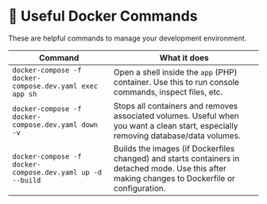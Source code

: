 # 🚀 Useful Docker Commands

These are helpful commands to manage your development environment.

| Command | What it does |
|---------|---------------|
| `docker-compose -f docker-compose.dev.yaml exec app sh` | Open a shell inside the `app` (PHP) container. Use this to run console commands, inspect files, etc. |
| `docker-compose -f docker-compose.dev.yaml down -v` | Stops all containers and removes associated volumes. Useful when you want a clean start, especially removing database/data volumes. |
| `docker-compose -f docker-compose.dev.yaml up -d --build` | Builds the images (if Dockerfiles changed) and starts containers in detached mode. Use this after making changes to Dockerfile or configuration. |
